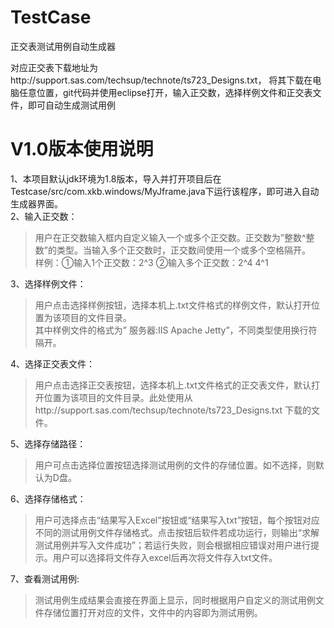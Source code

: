 # TestCase
正交表测试用例自动生成器

对应正交表下载地址为http://support.sas.com/techsup/technote/ts723_Designs.txt，
将其下载在电脑任意位置，git代码并使用eclipse打开，输入正交数，选择样例文件和正交表文件，即可自动生成测试用例

# V1.0版本使用说明
1、本项目默认jdk环境为1.8版本，导入并打开项目后在Testcase/src/com.xkb.windows/MyJframe.java下运行该程序，即可进入自动生成器界面。  
2、输入正交数：  
>用户在正交数输入框内自定义输入一个或多个正交数。正交数为”整数^整数”的类型。当输入多个正交数时，正交数间使用一个或多个空格隔开。  
>样例：①输入1个正交数：2^3   ②输入多个正交数：2^4 4^1  

3、选择样例文件：  
>用户点击选择样例按钮，选择本机上.txt文件格式的样例文件，默认打开位置为该项目的文件目录。  
>其中样例文件的格式为” 服务器:IIS Apache Jetty”，不同类型使用换行符隔开。  

4、选择正交表文件：  
>用户点击选择正交表按钮，选择本机上.txt文件格式的正交表文件，默认打开位置为该项目的文件目录。此处使用从http://support.sas.com/techsup/technote/ts723_Designs.txt 下载的文件。  

5、选择存储路径：  
>用户可点击选择位置按钮选择测试用例的文件的存储位置。如不选择，则默认为D盘。  

6、选择存储格式：  
>用户可选择点击“结果写入Excel”按钮或“结果写入txt”按钮，每个按钮对应不同的测试用例文件存储格式。点击按钮后软件若成功运行，则输出“求解测试用例并写入文件成功”；若运行失败，则会根据相应错误对用户进行提示。用户可以选择将文件存入excel后再次将文件存入txt文件。  

7、查看测试用例:  
>测试用例生成结果会直接在界面上显示，同时根据用户自定义的测试用例文件存储位置打开对应的文件，文件中的内容即为测试用例。  
